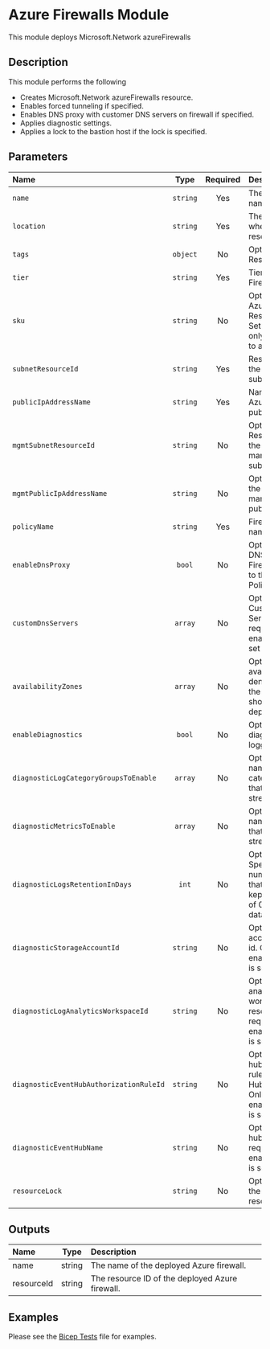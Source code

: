 # Azure Firewalls Module

This module deploys Microsoft.Network azureFirewalls

## Description

This module performs the following

- Creates Microsoft.Network azureFirewalls resource.
- Enables forced tunneling if specified.
- Enables DNS proxy with customer DNS servers on firewall if specified.
- Applies diagnostic settings.
- Applies a lock to the bastion host if the lock is specified.

## Parameters

| Name                                    | Type     | Required | Description                                                                                                             |
| :-------------------------------------- | :------: | :------: | :---------------------------------------------------------------------------------------------------------------------- |
| `name`                                  | `string` | Yes      | The resource name.                                                                                                      |
| `location`                              | `string` | Yes      | The geo-location where the resource lives.                                                                              |
| `tags`                                  | `object` | No       | Optional. Resource tags.                                                                                                |
| `tier`                                  | `string` | Yes      | Tier of an Azure Firewall.                                                                                              |
| `sku`                                   | `string` | No       | Optional. The Azure Firewall Resource SKU. Set to AZFW_Hub only if attaching to a Virtual Hub.                          |
| `subnetResourceId`                      | `string` | Yes      | Resource ID of the Azure firewall subnet.                                                                               |
| `publicIpAddressName`                   | `string` | Yes      | Name of the Azure firewall public IP address.                                                                           |
| `mgmtSubnetResourceId`                  | `string` | No       | Optional. Resource ID of the Azure firewall management subnet.                                                          |
| `mgmtPublicIpAddressName`               | `string` | No       | Optional. Name of the Azure firewall management public IP address.                                                      |
| `policyName`                            | `string` | Yes      | Firewall policy name.                                                                                                   |
| `enableDnsProxy`                        | `bool`   | No       | Optional. Enable DNS Proxy on Firewalls attached to the Firewall Policy.                                                |
| `customDnsServers`                      | `array`  | No       | Optional. List of Custom DNS Servers. Only required when enableDnsProxy set to true.                                    |
| `availabilityZones`                     | `array`  | No       | Optional. A list of availability zones denoting where the resource should be deployed.                                  |
| `enableDiagnostics`                     | `bool`   | No       | Optional. Enable diagnostic logging.                                                                                    |
| `diagnosticLogCategoryGroupsToEnable`   | `array`  | No       | Optional. The name of log category groups that will be streamed.                                                        |
| `diagnosticMetricsToEnable`             | `array`  | No       | Optional. The name of metrics that will be streamed.                                                                    |
| `diagnosticLogsRetentionInDays`         | `int`    | No       | Optional. Specifies the number of days that logs will be kept for; a value of 0 will retain data indefinitely.          |
| `diagnosticStorageAccountId`            | `string` | No       | Optional. Storage account resource id. Only required if enableDiagnostics is set to true.                               |
| `diagnosticLogAnalyticsWorkspaceId`     | `string` | No       | Optional. Log analytics workspace resource id. Only required if enableDiagnostics is set to true.                       |
| `diagnosticEventHubAuthorizationRuleId` | `string` | No       | Optional. Event hub authorization rule for the Event Hubs namespace. Only required if enableDiagnostics is set to true. |
| `diagnosticEventHubName`                | `string` | No       | Optional. Event hub name. Only required if enableDiagnostics is set to true.                                            |
| `resourceLock`                          | `string` | No       | Optional. Specify the type of resource lock.                                                                            |

## Outputs

| Name       | Type   | Description                                     |
| :--------- | :----: | :---------------------------------------------- |
| name       | string | The name of the deployed Azure firewall.        |
| resourceId | string | The resource ID of the deployed Azure firewall. |

## Examples

Please see the [Bicep Tests](test/main.test.bicep) file for examples.